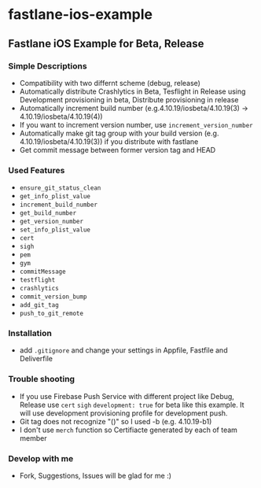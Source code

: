 # fastlane-ios-example
## Fastlane iOS Example for Beta, Release

### Simple Descriptions
* Compatibility with two differnt scheme (debug, release)
* Automatically distribute Crashlytics in Beta, Tesflight in Release using Development provisioning in beta, Distribute provisioning in release
* Automatically increment build number (e.g.4.10.19/iosbeta/4.10.19(3) -> 4.10.19/iosbeta/4.10.19(4))
* If you want to increment version number, use `increment_version_number`
* Automatically make git tag group with your build version (e.g. 4.10.19/iosbeta/4.10.19(3)) if you distribute with fastlane
* Get commit message between former version tag and HEAD

### Used Features
* `ensure_git_status_clean`
* `get_info_plist_value`
* `increment_build_number`
* `get_build_number`
* `get_version_number`
* `set_info_plist_value`
* `cert`
* `sigh`
* `pem`
* `gym`
* `commitMessage`
* `testflight`
* `crashlytics`
* `commit_version_bump`
* `add_git_tag`
* `push_to_git_remote`

### Installation
* add `.gitignore` and change your settings in Appfile, Fastfile and Deliverfile

### Trouble shooting
* If you use Firebase Push Service with different project like Debug, Release use `cert` `sigh` `development: true` for beta like this example. It will use development provisioning profile for development push.
* Git tag does not recognize "()" so I used -b (e.g. 4.10.19-b1)
* I don't use `merch` function so Certifiacte generated by each of team member

### Develop with me
* Fork, Suggestions, Issues will be glad for me :)
